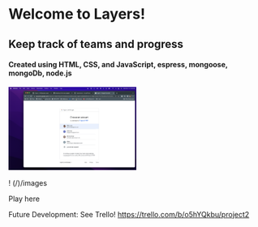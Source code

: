  # Welcome to Layers!

## Keep track of teams and progress

#### Created using HTML, CSS, and JavaScript, espress, mongoose, mongoDb, node.js

<p align-content="center">
    <img src="/public/images/ss1.png" width="50%" height="50%">
    
</p>
! (/)/images


Play here 



Future Development:
See Trello!
https://trello.com/b/o5hYQkbu/project2


